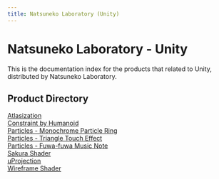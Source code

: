 ```yaml
---
title: Natsuneko Laboratory (Unity)
---
```


# Natsuneko Laboratory - Unity

This is the documentation index for the products that related to Unity, distributed by Natsuneko Laboratory.

## Product Directory

<div class="two-grid">
    <div>
        <a href="/en-us/unity/atlasization">Atlasization</a>
    </div>
    <div>
        <a href="/en-us/unity/constraint-by-humanoid">Constraint by Humanoid</a>
    </div>
    <div>
        <a href="/en-us/unity/particle-system/packages/001-monochrome-particle-ring">Particles - Monochrome Particle Ring</a>
    </div>
    <div>
        <a href="/en-us/unity/particle-system/packages/002-triangle-touch-effect">Particles - Triangle Touch Effect</a>
    </div>
    <div>
        <a href="/en-us/unity/particle-system/packages/003-fuwa-fuwa-music-note">Particles - Fuwa-fuwa Music Note</a>
    </div>
    <div>
        <a href="/en-us/unity/sakura-shader">Sakura Shader</a>
    </div>
    <div>
        <a href="/en-us/unity/u-projection">uProjection</a>
    </div>
    <div>
        <a href="/en-us/unity/wireframe-shader">Wireframe Shader</a>
    </div>
</div>
